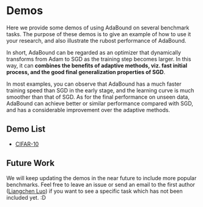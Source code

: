 # Demos

Here we provide some demos of using AdaBound on several benchmark tasks.
The purpose of these demos is to give an example of how to use it your research, and also
illustrate the rubost performance of AdaBound.

In short, AdaBound can be regarded as an optimizer that dynamically transforms from Adam to SGD as
the training step becomes larger.
In this way, it can **combines the benefits of adaptive methods, viz. fast initial process, and the
good final generalization properties of SGD**.

In most examples, you can observe that AdaBound has a much faster training speed than SGD
in the early stage, and the learning curve is much smoother than that of SGD.
As for the final performance on unseen data, AdaBound can achieve better or similar performance
compared with SGD, and has a considerable improvement over the adaptive methods.

## Demo List
- [CIFAR-10](./cifar10)

## Future Work

We will keep updating the demos in the near future to include more popular benchmarks.
Feel free to leave an issue or send an email to the first author ([Liangchen Luo](mailto:luolc.witty@gmail.com))
if you want to see a specific task which has not been included yet. :D
